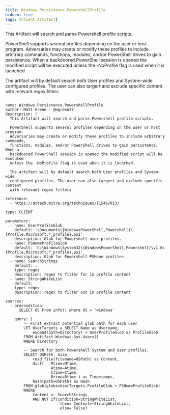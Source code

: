 ```yaml
---
title: Windows.Persistence.PowershellProfile
hidden: true
tags: [Client Artifact]
---
```


This Artifact will search and parse Powershell profile scripts.

PowerShell supports several profiles depending on the user or host program.
Adversaries may create or modify these profiles to include arbitrary commands,
functions, modules, and/or PowerShell drives to gain persistence. When a
backdoored PowerShell session is opened the modified script will be executed
unless the -NoProfile flag is used when it is launched.

The artifact will by default search both User profiles and System-wide
configured profiles. The user can also targert and exclude specific content
with relevant regex filters


<pre><code class="language-yaml">
name: Windows.Persistence.PowershellProfile
author: Matt Green - @mgreen27
description: |
  This Artifact will search and parse Powershell profile scripts.

  PowerShell supports several profiles depending on the user or host program.
  Adversaries may create or modify these profiles to include arbitrary commands,
  functions, modules, and/or PowerShell drives to gain persistence. When a
  backdoored PowerShell session is opened the modified script will be executed
  unless the -NoProfile flag is used when it is launched.

  The artifact will by default search both User profiles and System-wide
  configured profiles. The user can also targert and exclude specific content
  with relevant regex filters

reference:
  - https://attack.mitre.org/techniques/T1546/013/

type: CLIENT

parameters:
  - name: UserProfileGlob
    default: &#x27;\Documents\{WindowsPowerShell,Powershell}\{Profile,Microsoft.*_profile}.ps1&#x27;
    description: Glob for Powershell user profiles.
  - name: PSHomeProfileGlob
    default: &#x27;C:\Windows\System32\{WindowsPowerShell,Powershell}\v1.0\{Profile,Microsoft.*_profile}.ps1&#x27;
    description: Glob for Powershell PSHome profiles.
  - name: SearchStrings
    default: .
    type: regex
    description: regex to filter for in profile content
  - name: StringWhiteList
    default:
    type: regex
    description: regex to filter out in profile content

sources:
  - precondition:
      SELECT OS From info() where OS = &#x27;windows&#x27;

    query: |
        -- First extract potential glob path for each user
        LET UserTargets = SELECT Name as Username,
            expand(path=Directory) + UserProfileGlob as ProfileGlob
        FROM Artifact.Windows.Sys.Users()
        WHERE Directory

        -- Search for both Powershell System and User profiles.
        SELECT OSPath, Size,
            read_file(filename=OSPath) as Content,
            dict(   Mtime=Mtime,
                    Atime=Atime,
                    Ctime=Ctime,
                    Btime=Btime ) as Timestamps,
            hash(path=OSPath) as Hash
        FROM glob(globs=UserTargets.ProfileGlob + PSHomeProfileGlob)
        WHERE
            Content =~ SearchStrings
            AND NOT if(condition=StringWhiteList,
                        then= Content=~StringWhiteList,
                        else= False)

</code></pre>

